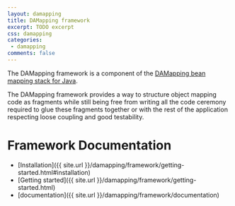 ```yaml
---
layout: damapping
title: DAMapping framework
excerpt: TODO excerpt
css: damapping
categories:
 - damapping
comments: false
---
```


The DAMapping framework is a component of the [DAMapping bean mapping stack for Java](http://damapping.javatronic.fr).

The DAMapping framework provides a way to structure object mapping code as fragments while still being free from writing all the code ceremony required to glue these fragments together or with the rest of the application respecting loose coupling and good testability.

Framework Documentation
=======================

* [Installation]({{ site.url }}/damapping/framework/getting-started.html#installation)
* [Getting started]({{ site.url }}/damapping/framework/getting-started.html)
* [documentation]({{ site.url }}/damapping/framework/documentation)

<!--
Annotation processing
=====================

## Java Annotation processing explained

<ul class="post-list">
    <li><article><a href="{% post_url articles/2014-10-08-how_does_annotation_processing_work_in_java %}">How does annotation processing work in Java</a></article></li>
    <li><article><a href="http://localhost:4000/articles/2014/11/05/understanding_the_processor_interface.html">Understanding the Processor interface</a></article></li>
    <li><article><a href="http://localhost:4000/articles/2014/11/05/understanding_the_processingenvironment_and_roundenvironment_interfaces.html">Understanding the ProcessingEnvironment and RoundEnvironment interfaces</a></article></li>
</ul>

## Annotation Processor coding tips

<ul class="post-list">
    <li><article><a href="articles/2014/11/05/how_to_write_a_annotation_processor_in_java.html">How to write a Annotation Processor in Java</a></article></li>
    <li><article><a href="{% post_url articles/2014-09-22-how_to_debug_an_annotation_processor %}">How to debug an Annotation Processor</a></article></li>
    <li><article><a href="{% post_url articles/2014-08-31-how_to_make_sure_javac_is_using_a_specific_annotation_processor %}">How to make sure javac is using an Annotation Processor and troubleshoot when it is not</a></article></li>
</ul>
-->
